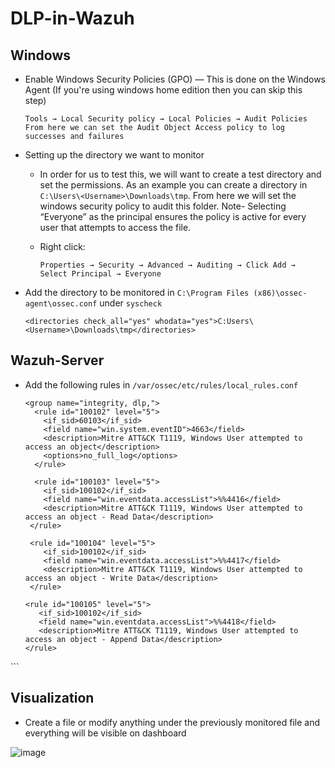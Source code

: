 # DLP-in-Wazuh

## Windows 
  - Enable Windows Security Policies (GPO) — This is done on the Windows Agent (If you're using windows home edition then you can skip this step)
    ```
    Tools → Local Security policy → Local Policies → Audit Policies From here we can set the Audit Object Access policy to log successes and failures
    ```
  - Setting up the directory we want to monitor
    - In order for us to test this, we will want to create a test directory and set the permissions. As an example you can create a directory in ```C:\Users\<Username>\Downloads\tmp```. From here we will 
      set the windows security policy to audit this folder. Note- Selecting “Everyone” as the principal ensures the policy is active for every user that attempts to access the file.

    - Right click:
      ```
      Properties → Security → Advanced → Auditing → Click Add → Select Principal → Everyone
      ```
  - Add the directory to be monitored in ```C:\Program Files (x86)\ossec-agent\ossec.conf``` under ```syscheck```
    ```
    <directories check_all="yes" whodata="yes">C:Users\<Username>\Downloads\tmp</directories>
    ```

 ## Wazuh-Server 
  - Add the following rules in ```/var/ossec/etc/rules/local_rules.conf```
    ```
    <group name="integrity, dlp,">
      <rule id="100102" level="5">
        <if_sid>60103</if_sid>
        <field name="win.system.eventID">4663</field>
        <description>Mitre ATT&CK T1119, Windows User attempted to access an object</description>
        <options>no_full_log</options>
      </rule>

      <rule id="100103" level="5">
        <if_sid>100102</if_sid>
        <field name="win.eventdata.accessList">%%4416</field>
        <description>Mitre ATT&CK T1119, Windows User attempted to access an object - Read Data</description>
     </rule>

     <rule id="100104" level="5">
        <if_sid>100102</if_sid>
        <field name="win.eventdata.accessList">%%4417</field>
        <description>Mitre ATT&CK T1119, Windows User attempted to access an object - Write Data</description>
     </rule>

    <rule id="100105" level="5">
       <if_sid>100102</if_sid>
       <field name="win.eventdata.accessList">%%4418</field>
       <description>Mitre ATT&CK T1119, Windows User attempted to access an object - Append Data</description>
    </rule>
 </group>
 ```

## Visualization

 - Create a file or modify anything under the previously monitored file and everything will be visible on dashboard

  ![image](https://github.com/user-attachments/assets/8616125a-3747-432c-b4c9-2ffbff57dd6d)
